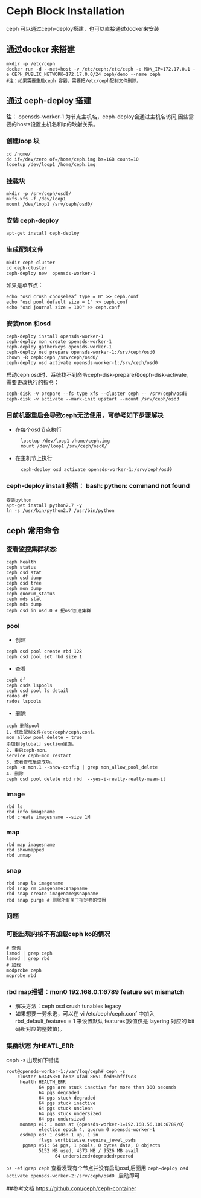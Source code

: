 # Ceph Block Installation

ceph 可以通过ceph-deploy搭建，也可以直接通过docker来安装

## 通过docker 来搭建

	mkdir -p /etc/ceph
	docker run -d --net=host -v /etc/ceph:/etc/ceph -e MON_IP=172.17.0.1 -e CEPH_PUBLIC_NETWORK=172.17.0.0/24 ceph/demo --name ceph
	#注：如果需要重启ceph 容器，需要把/etc/ceph配制文件删除。

## 通过 ceph-deploy 搭建
**注：** opensds-worker-1 为节点主机名，ceph-deploy会通过主机名访问,因些需要的hosts设置主机名和ip的映射关系。
### 创建loop 块

	cd /home/
	dd if=/dev/zero of=/home/ceph.img bs=1GB count=10
	losetup /dev/loop1 /home/ceph.img 

### 挂载块

	mkdir -p /srv/ceph/osd0/
	mkfs.xfs -f /dev/loop1
	mount /dev/loop1 /srv/ceph/osd0/

### 安装 ceph-deploy
	
	apt-get install ceph-deploy


### 生成配制文件

	mkdir ceph-cluster
	cd ceph-cluster
	ceph-deploy new  opensds-worker-1


如果是单节点：

	echo "osd crush chooseleaf type = 0" >> ceph.conf
	echo "osd pool default size = 1" >> ceph.conf
	echo "osd journal size = 100" >> ceph.conf

### 安装mon 和osd

	ceph-deploy install opensds-worker-1
	ceph-deploy mon create opensds-worker-1
	ceph-deploy gatherkeys opensds-worker-1
	ceph-deploy osd prepare opensds-worker-1:/srv/ceph/osd0
	chown -R ceph:ceph /srv/ceph/osd0/
	ceph-deploy osd activate opensds-worker-1:/srv/ceph/osd0

启动ceph osd时，系统找不到命令ceph-disk-prepare和ceph-disk-activate，需要更改执行的指令：
	
	ceph-disk -v prepare --fs-type xfs --cluster ceph -- /srv/ceph/osd0
	ceph-disk -v activate --mark-init upstart --mount /srv/ceph/osd3

### 目前机器重启会导致ceph无法使用，可参考如下步骤解决
* 在每个osd节点执行

		losetup /dev/loop1 /home/ceph.img
		mount /dev/loop1 /srv/ceph/osd0/
* 在主机节上执行

		ceph-deploy osd activate opensds-worker-1:/srv/ceph/osd0

### ceph-deploy install 报错： bash: python: command not found
	安装python
	apt-get install python2.7 -y
	ln -s /usr/bin/python2.7 /usr/bin/python

## ceph 常用命令
### 查看监控集群状态:
	ceph health
	ceph status
	ceph osd stat
	ceph osd dump
	ceph osd tree
	ceph mon dump
	ceph quorum_status
	ceph mds stat
	ceph mds dump
	ceph osd in osd.0 # 把osd加进集群
### pool
* 创建

```
ceph osd pool create rbd 128
ceph osd pool set rbd size 1
```
* 查看
```
ceph df
ceph osds lspools
ceph osd pool ls detail
rados df
rados lspools
```
* 删除

```
ceph 删除pool
1. 修改配制文件/etc/ceph/ceph.conf。
mon allow pool delete = true
添加到[global] section里面。
2. 重启ceph-mon。
service ceph-mon restart
3. 查看修改是否成功。
ceph -n mon.1 --show-config | grep mon_allow_pool_delete
4. 删除
ceph osd pool delete rbd rbd  --yes-i-really-really-mean-it
```
### image
	rbd ls
	rbd info imagename
	rbd create imagesname --size 1M

### map
	rbd map imagesname
	rbd showmapped
	rbd unmap

### snap

	rbd snap ls imagename
	rbd snap rm imagename:snapname
	rbd snap create imagename@snapname
	rbd snap purge # 删除所有关于指定卷的快照


### 问题
### 可能出现内核不有加载ceph ko的情况
	# 查询
	lsmod | grep ceph
	lsmod | grep rbd
	# 加载
	modprobe ceph
	moprobe rbd


### rbd map报错：mon0 192.168.0.1:6789 feature set mismatch
* 解决方法：ceph osd crush tunables legacy  
* 如果想要一劳永逸，可以在 vi /etc/ceph/ceph.conf 中加入 rbd_default_features = 1 来设置默认 features(数值仅是 layering 对应的 bit 码所对应的整数值)。


### 集群状态 为HEATL_ERR
ceph -s 出现如下错误


	root@opensds-worker-1:/var/log/ceph# ceph -s
	    cluster 60445850-b6b2-4fad-8651-fed96bfff9c3
	     health HEALTH_ERR
	            64 pgs are stuck inactive for more than 300 seconds
	            64 pgs degraded
	            64 pgs stuck degraded
	            64 pgs stuck inactive
	            64 pgs stuck unclean
	            64 pgs stuck undersized
	            64 pgs undersized
	     monmap e1: 1 mons at {opensds-worker-1=192.168.56.101:6789/0}
	            election epoch 4, quorum 0 opensds-worker-1
	     osdmap e8: 1 osds: 1 up, 1 in
	            flags sortbitwise,require_jewel_osds
	      pgmap v61: 64 pgs, 1 pools, 0 bytes data, 0 objects
	            5152 MB used, 4373 MB / 9526 MB avail
	                  64 undersized+degraded+peered

`ps -ef|grep ceph` 查看发现有个节点并没有启动osd,后面用 `ceph-deploy osd activate opensds-worker-2:/srv/ceph/osd0 ` 启动即可

##参考文档
https://github.com/ceph/ceph-container

